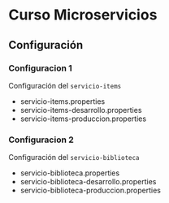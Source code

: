 # Curso Microservicios
## Configuración 
### Configuracion 1
Configuración del `servicio-items`
- servicio-items.properties
- servicio-items-desarrollo.properties
- servicio-items-produccion.properties
### Configuracion 2
Configuración del `servicio-biblioteca`
- servicio-biblioteca.properties
- servicio-biblioteca-desarrollo.properties
- servicio-biblioteca-produccion.properties
